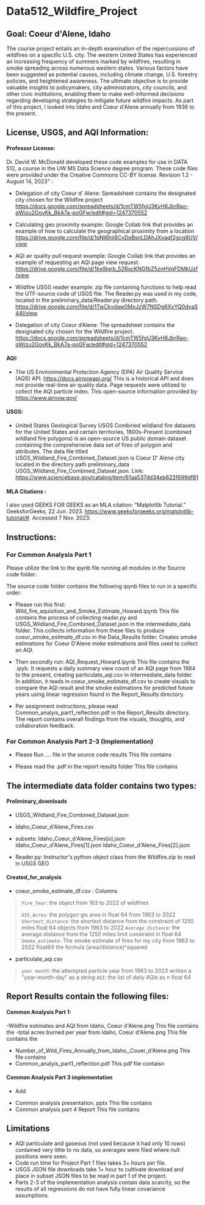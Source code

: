 # Data512_Wildfire_Project

## Goal: Coeur d'Alene, Idaho 
The course project entails an in-depth examination of the repercussions of wildfires on a specific U.S. city.
The western United States has experienced an increasing frequency of summers marked by wildfires, resulting in smoke spreading across numerous western states. Various factors have been suggested as potential causes, including climate change, U.S. forestry policies, and heightened awareness. The ultimate objective is to provide valuable insights to policymakers, city administrators, city councils, and other civic institutions, enabling them to make well-informed decisions regarding developing strategies to mitigate future wildfire impacts. As part of this project, I looked into Idaho and Coeur d'Alene annually from 1936 to the present. 

## License, USGS, and AQI Information: 

#### Professor License:
Dr. David W. McDonald developed these code examples for use in DATA 512,
a course in the UW MS Data Science degree program. 
These code files were provided under the Creative Commons CC-BY license. 
Revision 1.2 - August 14, 2023" :

-	Delegation of city Coeur d’ Alene: Spreadsheet contains the designated city chosen for the Wildfire project
https://docs.google.com/spreadsheets/d/1cmTW5fgU3KyH6JbrRao-qWjzu2GovKk_BkA7a-poGFw/edit#gid=1247370552

-	Calculating geo proximity example: Google Collab link  that provides an example of how to calculate the geographical proximity from a location  https://drive.google.com/file/d/1qNI6hji8CvDeBsnLDAhJXvaqf2gcg8UV/view
  
-	AQI air quality pull request example: Google Collab link that provides an example of requesting an AQI page view request. https://drive.google.com/file/d/1bxl9qrb_52RocKNGfbZ5znHVqFDMkUzf/view

-	Wildfire USGS reader example: zip file containing functions to help read the UTF-source code of USGS file. The Reader.py was used in my code, located in the preliminary_data/Reader.py directory path. https://drive.google.com/file/d/1TwCkvdaw0MxJzW7NSDg6XxYQ0dvaS44I/view
  
-	Delegation of city Coeur d’Alene: The spreadsheet contains the designated city chosen for the Wildfire project.  https://docs.google.com/spreadsheets/d/1cmTW5fgU3KyH6JbrRao-qWjzu2GovKk_BkA7a-poGFw/edit#gid=1247370552

#### AQI:
- The US Environmental Protection Agency (EPA) Air Quality Service (AQS) API. https://docs.airnowapi.org/ 
This is a historical API and does not provide real-time air quality data. Page requests were utilized to collect the AQI particle index. 
This open-source information provided by https://www.airnow.gov/

#### USGS:
- United States Geological Survey USGS Combined wildland fire datasets for the United States and certain territories, 1800s-Present (combined wildland fire polygons) is an open-source US public domain dataset containing the comprehensive data set of fires of polygon and attributes. The data file titled USGS_Wildland_Fire_Combined_Dataset.json is Coeur D’ Alene city located in the directory path preliminary_data USGS_Wildland_Fire_Combined_Dataset.json. Link: https://www.sciencebase.gov/catalog/item/61aa537dd34eb622f699df81

#### MLA Citations :
I also used  GEEKS FOR GEEKS as an MLA citation:
“Matplotlib Tutorial.” GeeksforGeeks, 22 Jun. 2023. https://www.geeksforgeeks.org/matplotlib-tutorial/#. Accessed 7 Nov. 2023. 


## Instructions:

### For Common Analysis Part 1 
Please utilize the link to the ipynb file running all modules in the Source code folder:

The source code folder contains the following ipynb files to run in a specific order:
- Please run this first: Wild_fire_aquisition_and_Smoke_Estimate_Howard.ipynb
  This file contains the process of collecting reader.py and USGS_Wildland_Fire_Combined_Dataset.json in the intermediate_data folder.
  This collects information from these files to produce coeur_smoke_estimate_df.csv in the Data_Results folder. Creates smoke estimations
  for Coeur D'Alene moke estimations and files used to collect an AQI. 
  
- Then secondly run: AQI_Request_Howard.ipynb
  This file contains the .ipyb. It requests a daily summary view count of an AQI page from 1984 to the present, creating particulate_aqi.csv in 
  Intermediate_data folder. In addition, it reads in coeur_smoke_estimate_df.csv to create visuals to compare the AQI result and the smoke estimations 
  for predicted future years using linear regression found in the Report_Results directory. 
  
- Per assignment instructions, please read Common_analyis_part1_reflection.pdf in the Report_Results directory.
  The report contains overall findings from the visuals, thoughts, and collaboration feedback. 
  
### For Common Analysis Part 2-3 (Implementation)
- Please Run .... file in the source code results
  This file contains
  
- Please read the .pdf in the report results folder
  This file contains

## The intermediate data folder contains two types:
#### Preliminary_downloads

- USGS_Wildland_Fire_Combined_Dataset.json
- Idaho_Coeur_d'Alene_Fires.csv 
- subsets:
Idaho_Coeur_d'Alene_Fires[o].json
Idaho_Coeur_d'Alene_Fires[1].json
Idaho_Coeur_d'Alene_Fires[2].json

-  Reader.py: Instructor's python object class from the Wildfire.zip to read in USGS GEO

#### Created_for_analysis
- coeur_smoke_estimate_df.csv : Columns
>`Fire_Year`: the object from 163 to 2022 of wildfires
>
>`GIS_Acres`: the polygon gis area in float 64 from 1963 to 2022
>`Shortest_distance`: the shortest distance from the constraint of 1250 miles float 64 objects from 1963 to 2022
>`Average_distance`: the average distance from the 1250 miles limit constraint in float 64
>`Smoke_estimate`: The smoke estimate of fires for my city from 1963 to 2022 float64 the formula (area/distance)^squared

- particulate_aqi.csv
>`year month`: the attempted particle year from 1963 to 2023 written a "year-month-day" as a string
>`AQI`: the list of daily AQIs as n float 64

## Report Results contain the following files: 

#### Common Analysis Part 1: 
-Wildfire estimates and AQI from Idaho, Coeur d'Alene.png
This file contains the 
-total acres burned per year from Idaho, Coeur d'Alene.png
This file contains the 
- Number_of_Wild_Fires_Annually_from_Idaho,_Couer_d'Alene.png
This file contains 
- Common_analyis_part1_reflection.pdf
  This pdf file contaisn
  
#### Common Analysis Part 3 implementation 
* Add
- Common analysis presentation. pptx
This file contains 
- Common analysis part 4 Report
This file contains 

## Limitations 
-  AQI particulate and gaseous (not used because it had only 10 rows) contained very little to no data, so averages were filed where null positions were seen.
- Code run time for Project Part 1 files takes 3+ hours per file. 
- USGS JSON file downloads take 1+ hour to cultivate download and place in subset JSON files to be read in part 1 of the project.
- Parts 2-3 of the implementation analysis contain data scarcity, so the results of all regressions do not have fully linear covariance assumptions.

 
